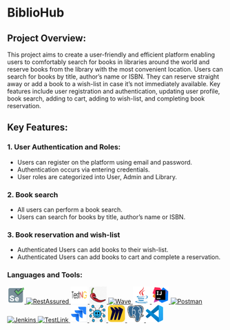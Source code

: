 # BiblioHub
## Project Overview:
This project aims to create a user-friendly and efficient platform enabling users to comfortably search for books in libraries around the world and reserve books from the library with the most convenient location.
Users can search for books by title, author’s name or ISBN. They can reserve straight away or add a book to a wish-list in case it’s not immediately available.
Key features include user registration and authentication, updating user profile, book search, adding to cart, adding to wish-list, and completing book reservation.
## Key Features:
### 1. User Authentication and Roles:
  - Users can register on the platform using email and password.
  - Authentication occurs via entering credentials.
  - User roles are categorized into User, Admin and Library.
### 2. Book search
- All users can perform a book search.
- Users can search for books by title, author’s name or ISBN.
### 3. Book reservation and wish-list
- Authenticated Users can add books to their wish-list.
- Authenticated Users can add books to cart and complete a reservation.
### Languages and Tools:
<p align="left">
  <a href="https://www.selenium.dev/" target="_blank">
    <img src="images/selenium_logo.png" alt="Selenium" width="40" height="40"/>
  </a>
  <a href="https://rest-assured.io/" target="_blank">
    <img src="https://avatars.githubusercontent.com/u/19369327?s=200&v=4" alt="RestAssured" width="40" height="40"/>
  </a>
  <a href="https://testng.org/doc/" target="_blank">
    <img src="images/testNG_logo.png" alt="TestNG" width="40" height="40"/>
  </a>
  <a href="https://projectlombok.org/" target="_blank">
    <img src="images/Lombok_logo.png" alt="Lombok" width="40" height="40"/>
  </a>
  <a href="https://wave.webaim.org/" target="_blank">
    <img src="https://wave.webaim.org/favicon.ico" alt="Wave" width="40" height="40"/>
  </a>
  <a href="https://www.java.com/" target="_blank">
    <img src="https://raw.githubusercontent.com/devicons/devicon/master/icons/java/java-original.svg" alt="Java" width="40" height="40"/>
  </a>
  <a href="https://www.jetbrains.com/idea/" target="_blank">
    <img src="https://raw.githubusercontent.com/devicons/devicon/master/icons/intellij/intellij-original.svg" alt="IntelliJ IDEA" width="40" height="40"/>
  </a>
  <a href="https://www.postman.com/" target="_blank">
    <img src="https://www.vectorlogo.zone/logos/getpostman/getpostman-icon.svg" alt="Postman" width="40" height="40"/>
  </a>
  <a href="https://www.jenkins.io/" target="_blank">
    <img src="https://www.vectorlogo.zone/logos/jenkins/jenkins-icon.svg" alt="Jenkins" width="40" height="40"/>
  </a>
  <a href="https://testlink.org/" target="_blank">
    <img src="https://avatars.githubusercontent.com/u/10183815?s=48&v=4" alt="TestLink" width="40" height="40"/>
  </a>
  <a href="https://www.atlassian.com/software/jira" target="_blank">
    <img src="images/jira_logo.png" alt="Jira" width="40" height="40"/>
  </a>
  <a href="https://www.mindmup.com/" target="_blank">
    <img src="images/mindMup_logo.png" alt="MindMup" width="40" height="40"/>
  </a>
  <a href="https://miro.com/" target="_blank">
    <img src="images/Miro_logo.png" alt="Miro" width="40" height="40"/>
  </a>
  <a href="https://www.postgresql.org/" target="_blank">
    <img src="https://raw.githubusercontent.com/devicons/devicon/master/icons/postgresql/postgresql-original.svg" alt="PostgreSQL" width="40" height="40"/>
  </a>
  <a href="https://code.visualstudio.com/" target="_blank">
    <img src="https://raw.githubusercontent.com/devicons/devicon/master/icons/vscode/vscode-original.svg" alt="VS Code" width="40" height="40"/>
  </a>
</p>
